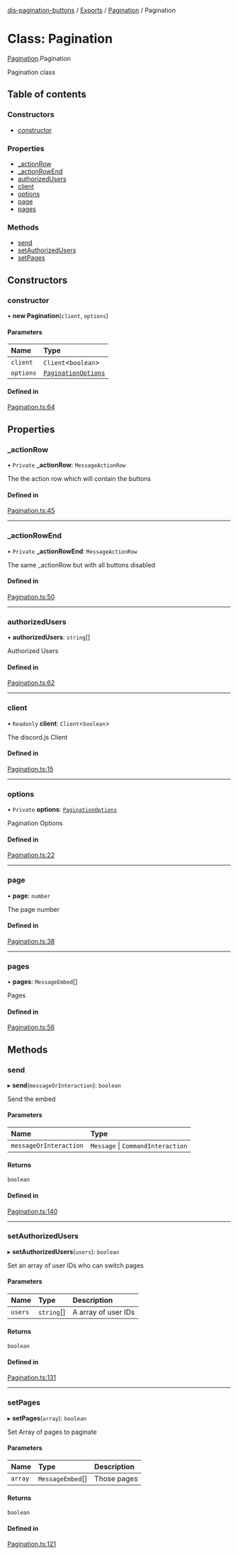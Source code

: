 [djs-pagination-buttons](../README.md) / [Exports](../modules.md) / [Pagination](../modules/Pagination.md) / Pagination

# Class: Pagination

[Pagination](../modules/Pagination.md).Pagination

Pagination class

## Table of contents

### Constructors

- [constructor](Pagination.Pagination-1.md#constructor)

### Properties

- [\_actionRow](Pagination.Pagination-1.md#_actionrow)
- [\_actionRowEnd](Pagination.Pagination-1.md#_actionrowend)
- [authorizedUsers](Pagination.Pagination-1.md#authorizedusers)
- [client](Pagination.Pagination-1.md#client)
- [options](Pagination.Pagination-1.md#options)
- [page](Pagination.Pagination-1.md#page)
- [pages](Pagination.Pagination-1.md#pages)

### Methods

- [send](Pagination.Pagination-1.md#send)
- [setAuthorizedUsers](Pagination.Pagination-1.md#setauthorizedusers)
- [setPages](Pagination.Pagination-1.md#setpages)

## Constructors

### constructor

• **new Pagination**(`client`, `options`)

#### Parameters

| Name | Type |
| :------ | :------ |
| `client` | `Client`<`boolean`\> |
| `options` | [`PaginationOptions`](../interfaces/types.PaginationOptions.md) |

#### Defined in

[Pagination.ts:64](https://github.com/Welcome-Bot/discord-pagination/blob/ead555f/src/Pagination.ts#L64)

## Properties

### \_actionRow

• `Private` **\_actionRow**: `MessageActionRow`

The the action row which will contain the buttons

#### Defined in

[Pagination.ts:45](https://github.com/Welcome-Bot/discord-pagination/blob/ead555f/src/Pagination.ts#L45)

___

### \_actionRowEnd

• `Private` **\_actionRowEnd**: `MessageActionRow`

The same _actionRow but with all buttons disabled

#### Defined in

[Pagination.ts:50](https://github.com/Welcome-Bot/discord-pagination/blob/ead555f/src/Pagination.ts#L50)

___

### authorizedUsers

• **authorizedUsers**: `string`[]

Authorized Users

#### Defined in

[Pagination.ts:62](https://github.com/Welcome-Bot/discord-pagination/blob/ead555f/src/Pagination.ts#L62)

___

### client

• `Readonly` **client**: `Client`<`boolean`\>

The discord.js Client

#### Defined in

[Pagination.ts:15](https://github.com/Welcome-Bot/discord-pagination/blob/ead555f/src/Pagination.ts#L15)

___

### options

• `Private` **options**: [`PaginationOptions`](../interfaces/types.PaginationOptions.md)

Pagination Options

#### Defined in

[Pagination.ts:22](https://github.com/Welcome-Bot/discord-pagination/blob/ead555f/src/Pagination.ts#L22)

___

### page

• **page**: `number`

The page number

#### Defined in

[Pagination.ts:38](https://github.com/Welcome-Bot/discord-pagination/blob/ead555f/src/Pagination.ts#L38)

___

### pages

• **pages**: `MessageEmbed`[]

Pages

#### Defined in

[Pagination.ts:56](https://github.com/Welcome-Bot/discord-pagination/blob/ead555f/src/Pagination.ts#L56)

## Methods

### send

▸ **send**(`messageOrInteraction`): `boolean`

Send the embed

#### Parameters

| Name | Type |
| :------ | :------ |
| `messageOrInteraction` | `Message` \| `CommandInteraction` |

#### Returns

`boolean`

#### Defined in

[Pagination.ts:140](https://github.com/Welcome-Bot/discord-pagination/blob/ead555f/src/Pagination.ts#L140)

___

### setAuthorizedUsers

▸ **setAuthorizedUsers**(`users`): `boolean`

Set an array of user IDs who can switch pages

#### Parameters

| Name | Type | Description |
| :------ | :------ | :------ |
| `users` | `string`[] | A array of user IDs |

#### Returns

`boolean`

#### Defined in

[Pagination.ts:131](https://github.com/Welcome-Bot/discord-pagination/blob/ead555f/src/Pagination.ts#L131)

___

### setPages

▸ **setPages**(`array`): `boolean`

Set Array of pages to paginate

#### Parameters

| Name | Type | Description |
| :------ | :------ | :------ |
| `array` | `MessageEmbed`[] | Those pages |

#### Returns

`boolean`

#### Defined in

[Pagination.ts:121](https://github.com/Welcome-Bot/discord-pagination/blob/ead555f/src/Pagination.ts#L121)
